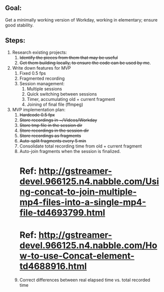 ## Goal:

Get a minimally working version of Workday, working in elementary; ensure good stability.

## Steps:

1. Research existing projects:
    1. ~~Identify the pieces from them that may be useful~~
    2. ~~Get them building locally, to ensure the code can be used by me~~.
2. Write down features for MVP
    1. Fixed 0.5 fps
    2. Fragmented recording
    3. Session management:
        1. Multiple sessions
        2. Quick switching between sessions
        3. Timer, accumulating old + current fragment
        4. Joining of final file (ffmpeg)
3. MVP implementation plan:
    1. ~~Hardcode 0.5 fpx~~
    2. ~~Store recordings in \~/Videos/Workday~~
    2. ~~Store tmp file in the session dir~~
    3. ~~Store recordings in the session dir~~
    4. ~~Store recordings as fragments~~
    5. ~~Auto-split fragments every 5 min~~
    6. Consolidate total recording time from old + current fragment
    7. Auto-join fragments when the session is finalized.
        # Ref: http://gstreamer-devel.966125.n4.nabble.com/Using-concat-to-join-multiple-mp4-files-into-a-single-mp4-file-td4693799.html
        # Ref: http://gstreamer-devel.966125.n4.nabble.com/How-to-use-Concat-element-td4688916.html
    8. Correct differences between real elapsed time vs. total recorded time
